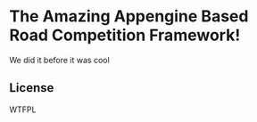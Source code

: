 # The Amazing Appengine Based Road Competition Framework!

We did it before it was cool

## License

WTFPL